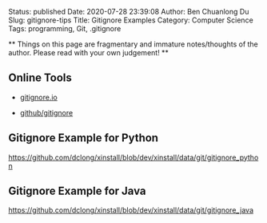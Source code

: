 Status: published
Date: 2020-07-28 23:39:08
Author: Ben Chuanlong Du
Slug: gitignore-tips
Title: Gitignore Examples
Category: Computer Science
Tags: programming, Git, .gitignore

**
Things on this page are
fragmentary and immature notes/thoughts of the author.
Please read with your own judgement!
**

## Online Tools

- [gitignore.io](https://www.gitignore.io/)

- [github/gitignore](https://github.com/github/gitignore)

## Gitignore Example for Python

https://github.com/dclong/xinstall/blob/dev/xinstall/data/git/gitignore_python

## Gitignore Example for Java

https://github.com/dclong/xinstall/blob/dev/xinstall/data/git/gitignore_java

